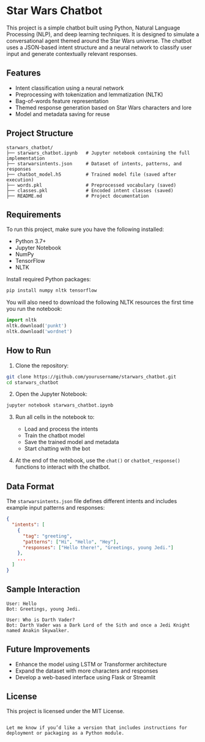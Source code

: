 # Star Wars Chatbot

This project is a simple chatbot built using Python, Natural Language Processing (NLP), and deep learning techniques. It is designed to simulate a conversational agent themed around the Star Wars universe. The chatbot uses a JSON-based intent structure and a neural network to classify user input and generate contextually relevant responses.

## Features

- Intent classification using a neural network
- Preprocessing with tokenization and lemmatization (NLTK)
- Bag-of-words feature representation
- Themed response generation based on Star Wars characters and lore
- Model and metadata saving for reuse

## Project Structure

```
starwars_chatbot/
├── starwars_chatbot.ipynb   # Jupyter notebook containing the full implementation
├── starwarsintents.json     # Dataset of intents, patterns, and responses
├── chatbot_model.h5         # Trained model file (saved after execution)
├── words.pkl                # Preprocessed vocabulary (saved)
├── classes.pkl              # Encoded intent classes (saved)
├── README.md                # Project documentation
```

## Requirements

To run this project, make sure you have the following installed:

- Python 3.7+
- Jupyter Notebook
- NumPy
- TensorFlow
- NLTK

Install required Python packages:

```bash
pip install numpy nltk tensorflow
```

You will also need to download the following NLTK resources the first time you run the notebook:

```python
import nltk
nltk.download('punkt')
nltk.download('wordnet')
```

## How to Run

1. Clone the repository:

```bash
git clone https://github.com/yourusername/starwars_chatbot.git
cd starwars_chatbot
```

2. Open the Jupyter Notebook:

```bash
jupyter notebook starwars_chatbot.ipynb
```

3. Run all cells in the notebook to:
   - Load and process the intents
   - Train the chatbot model
   - Save the trained model and metadata
   - Start chatting with the bot

4. At the end of the notebook, use the `chat()` or `chatbot_response()` functions to interact with the chatbot.

## Data Format

The `starwarsintents.json` file defines different intents and includes example input patterns and responses:

```json
{
  "intents": [
    {
      "tag": "greeting",
      "patterns": ["Hi", "Hello", "Hey"],
      "responses": ["Hello there!", "Greetings, young Jedi."]
    },
    ...
  ]
}
```

## Sample Interaction

```
User: Hello
Bot: Greetings, young Jedi.

User: Who is Darth Vader?
Bot: Darth Vader was a Dark Lord of the Sith and once a Jedi Knight named Anakin Skywalker.
```

## Future Improvements

- Enhance the model using LSTM or Transformer architecture
- Expand the dataset with more characters and responses
- Develop a web-based interface using Flask or Streamlit

## License

This project is licensed under the MIT License.
```

Let me know if you’d like a version that includes instructions for deployment or packaging as a Python module.

